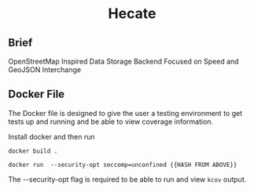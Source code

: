 <h1 align='center'>Hecate</h1>

## Brief

OpenStreetMap Inspired Data Storage Backend Focused on Speed and GeoJSON Interchange

## Docker File

The Docker file is designed to give the user a testing environment to get tests up and running and be able to view coverage information.

Install docker and then run

```
docker build .

docker run  --security-opt seccomp=unconfined {{HASH FROM ABOVE}}
```

The --security-opt flag is required to be able to run and view `kcov` output.
